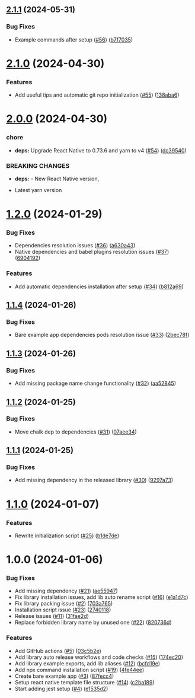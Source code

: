 ## [2.1.1](https://github.com/MatiPl01/react-native-library-template/compare/v2.1.0...v2.1.1) (2024-05-31)


### Bug Fixes

* Example commands after setup ([#56](https://github.com/MatiPl01/react-native-library-template/issues/56)) ([b7f7035](https://github.com/MatiPl01/react-native-library-template/commit/b7f70358991dcb1eb81d4dc4f3c0592964c4cb86))

# [2.1.0](https://github.com/MatiPl01/react-native-library-template/compare/v2.0.0...v2.1.0) (2024-04-30)


### Features

* Add useful tips and automatic git repo initialization ([#55](https://github.com/MatiPl01/react-native-library-template/issues/55)) ([138aba6](https://github.com/MatiPl01/react-native-library-template/commit/138aba65370a4eaf4ff624c65e8717ed7f6bb87b))

# [2.0.0](https://github.com/MatiPl01/react-native-library-template/compare/v1.2.0...v2.0.0) (2024-04-30)


### chore

* **deps:** Upgrade React Native to 0.73.6 and yarn to v4 ([#54](https://github.com/MatiPl01/react-native-library-template/issues/54)) ([dc39540](https://github.com/MatiPl01/react-native-library-template/commit/dc39540dd035c1bab1c3c1556436844db3f097f3))


### BREAKING CHANGES

* **deps:** - New React Native version,
- Latest yarn version

# [1.2.0](https://github.com/MatiPl01/react-native-library-template/compare/v1.1.4...v1.2.0) (2024-01-29)


### Bug Fixes

* Dependencies resolution issues ([#36](https://github.com/MatiPl01/react-native-library-template/issues/36)) ([a630a43](https://github.com/MatiPl01/react-native-library-template/commit/a630a434662a9953138dbdb32b83a147bc72ed44))
* Native dependencies and babel plugins resolution issues ([#37](https://github.com/MatiPl01/react-native-library-template/issues/37)) ([6904192](https://github.com/MatiPl01/react-native-library-template/commit/6904192a369baf30c0442b6d978f7c66b3b0e4a2))


### Features

* Add automatic dependencies installation after setup ([#34](https://github.com/MatiPl01/react-native-library-template/issues/34)) ([b812a69](https://github.com/MatiPl01/react-native-library-template/commit/b812a692ec5f94249fa0ce8de8b06949d79ce748))

## [1.1.4](https://github.com/MatiPl01/react-native-library-template/compare/v1.1.3...v1.1.4) (2024-01-26)


### Bug Fixes

* Bare example app dependencies pods resolution issue ([#33](https://github.com/MatiPl01/react-native-library-template/issues/33)) ([2bec78f](https://github.com/MatiPl01/react-native-library-template/commit/2bec78f2819f5c103a7c22c0eda3188a1319eddd))

## [1.1.3](https://github.com/MatiPl01/react-native-library-template/compare/v1.1.2...v1.1.3) (2024-01-26)


### Bug Fixes

* Add missing package name change functionality ([#32](https://github.com/MatiPl01/react-native-library-template/issues/32)) ([aa52845](https://github.com/MatiPl01/react-native-library-template/commit/aa5284561d9e20b90083251d545b5f9a2cf80559))

## [1.1.2](https://github.com/MatiPl01/react-native-library-template/compare/v1.1.1...v1.1.2) (2024-01-25)


### Bug Fixes

* Move chalk dep to dependencies ([#31](https://github.com/MatiPl01/react-native-library-template/issues/31)) ([07aee34](https://github.com/MatiPl01/react-native-library-template/commit/07aee34fd6a3a2b71ff1015b0831edc8f0ab6d02))

## [1.1.1](https://github.com/MatiPl01/react-native-library-template/compare/v1.1.0...v1.1.1) (2024-01-25)


### Bug Fixes

* Add missing dependency in the released library ([#30](https://github.com/MatiPl01/react-native-library-template/issues/30)) ([9297a73](https://github.com/MatiPl01/react-native-library-template/commit/9297a73b6275b75965f84886c2d35da17994336f))

# [1.1.0](https://github.com/MatiPl01/react-native-library-template/compare/v1.0.0...v1.1.0) (2024-01-07)


### Features

* Rewrite initialization script ([#25](https://github.com/MatiPl01/react-native-library-template/issues/25)) ([b1de7de](https://github.com/MatiPl01/react-native-library-template/commit/b1de7dead4c462d69d618990d0ad9faf14e04516))

# 1.0.0 (2024-01-06)


### Bug Fixes

* Add missing dependency ([#21](https://github.com/MatiPl01/react-native-library-template/issues/21)) ([ae55947](https://github.com/MatiPl01/react-native-library-template/commit/ae55947a7b85c1f5b9cb6fe4567722a2e57c1b09))
* Fix library installation issues, add lib auto rename script ([#16](https://github.com/MatiPl01/react-native-library-template/issues/16)) ([e1a1d7c](https://github.com/MatiPl01/react-native-library-template/commit/e1a1d7ceb1c26563c89918e58d2b30b911389c17))
* Fix library packing issue ([#2](https://github.com/MatiPl01/react-native-library-template/issues/2)) ([703a765](https://github.com/MatiPl01/react-native-library-template/commit/703a7656d8171e570c0ac46381fd1e4aed2eff03))
* Installation script issue ([#23](https://github.com/MatiPl01/react-native-library-template/issues/23)) ([2740118](https://github.com/MatiPl01/react-native-library-template/commit/2740118733ae9f2d739a42e4e416e6bc402570d1))
* Release issues ([#11](https://github.com/MatiPl01/react-native-library-template/issues/11)) ([31fae2d](https://github.com/MatiPl01/react-native-library-template/commit/31fae2d1108f4b74c7760e4d1632227e3110b758))
* Replace forbidden library name by unused one ([#22](https://github.com/MatiPl01/react-native-library-template/issues/22)) ([820736d](https://github.com/MatiPl01/react-native-library-template/commit/820736dc96064b700fbfc81bf47638ae13f92805))


### Features

* Add GitHub actions ([#5](https://github.com/MatiPl01/react-native-library-template/issues/5)) ([03c5b2e](https://github.com/MatiPl01/react-native-library-template/commit/03c5b2ec8e63c7760e4830e937cdfd5579740dce))
* Add library auto release workflows and code checks ([#15](https://github.com/MatiPl01/react-native-library-template/issues/15)) ([174ec20](https://github.com/MatiPl01/react-native-library-template/commit/174ec2051ee30cd8b90318e0cfaef5da25aedbb5))
* Add library example exports, add lib aliases ([#12](https://github.com/MatiPl01/react-native-library-template/issues/12)) ([bcfd19e](https://github.com/MatiPl01/react-native-library-template/commit/bcfd19e28caf60d247e8adf01a1a2eb7eb897998))
* Add npx command installation script ([#19](https://github.com/MatiPl01/react-native-library-template/issues/19)) ([4fe44ee](https://github.com/MatiPl01/react-native-library-template/commit/4fe44ee8db26f8317a1df67abbd825b55fdfd6a5))
* Create bare example app ([#3](https://github.com/MatiPl01/react-native-library-template/issues/3)) ([87fecc4](https://github.com/MatiPl01/react-native-library-template/commit/87fecc41aeccaaf6894ebbcc64f4608ff11b91dc))
* Setup react native template file structure ([#14](https://github.com/MatiPl01/react-native-library-template/issues/14)) ([c2ba189](https://github.com/MatiPl01/react-native-library-template/commit/c2ba189fbfe3ba0c1101f66002390e2cd8ddb793))
* Start adding jest setup ([#4](https://github.com/MatiPl01/react-native-library-template/issues/4)) ([e1535d2](https://github.com/MatiPl01/react-native-library-template/commit/e1535d20839b7368ed0bd7dea2a5ee18a62e12d4))
